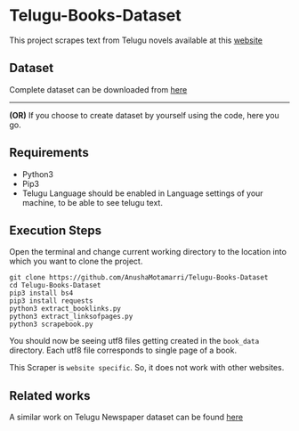 # Telugu-Books-Dataset
This project scrapes text from Telugu novels available at this [website](http://www.teluguone.com/grandalayam/books/novels)
## Dataset
Complete dataset can be downloaded from [here](https://drive.google.com/open?id=1MDiP-_S2RtAN7c9TLnKi8I2pxIgONIP0)

---
**(OR)**
If you choose to create dataset by yourself using the code, here you go.
## Requirements
* Python3
* Pip3 
* Telugu Language should be enabled in Language settings of your machine, to be able to see telugu text.
## Execution Steps
Open the terminal and change current working directory to the location into which you want to clone the project.
```
git clone https://github.com/AnushaMotamarri/Telugu-Books-Dataset
cd Telugu-Books-Dataset
pip3 install bs4
pip3 install requests
python3 extract_booklinks.py
python3 extract_linksofpages.py
python3 scrapebook.py
```
You should now be seeing utf8 files getting created in the `book_data` directory. Each utf8 file corresponds to single page of a book.

This Scraper is `website specific`. So, it does not work with other websites.

## Related works
A similar work on Telugu Newspaper dataset can be found [here](https://github.com/AnushaMotamarri/Telugu-Newspaper-Article-Dataset)
